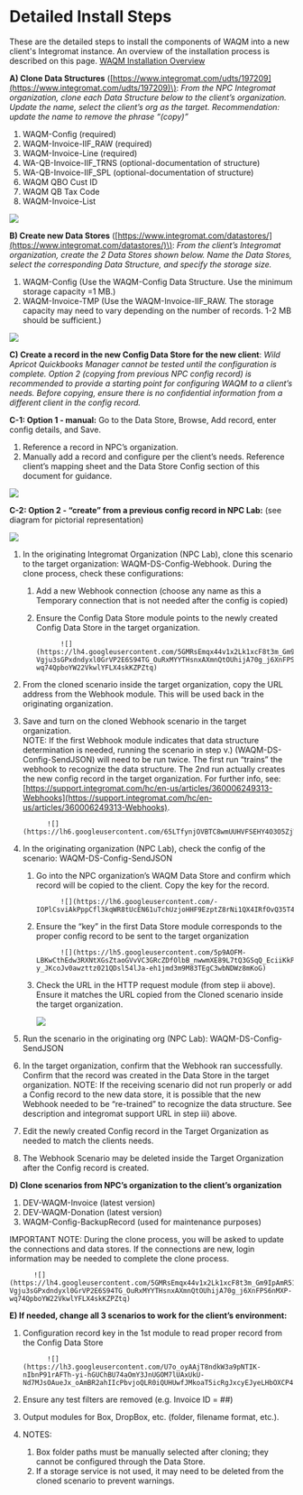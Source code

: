 # Detailed Install Steps

These are the detailed steps to install the components of WAQM into a new client's Integromat instance.   An overview of the installation process is described on this page.   [WAQM Installation Overview](../waqm-overview-1/waqm-installation-overview.md)

**A\) Clone Data Structures** \([https://www.integromat.com/udts/197209](https://www.integromat.com/udts/197209)\): _From the NPC Integromat organization, clone each Data Structure below to the client’s organization. Update the name, select the client’s org as the target. Recommendation: update the name to remove the phrase “\(copy\)”_ 

1. WAQM-Config \(required\) 
2. WAQM-Invoice-IIF\_RAW \(required\) 
3. WAQM-Invoice-Line \(required\) 
4. WA-QB-Invoice-IIF\_TRNS \(optional-documentation of structure\) 
5. WA-QB-Invoice-IIF\_SPL \(optional-documentation of structure\) 
6. WAQM QBO Cust ID 
7. WAQM QB Tax Code 
8. WAQM-Invoice-List

![](https://lh6.googleusercontent.com/hAMP9QPJ5ZYJ6u3IPWeisWZOOUvVxdUio7j9a7qD04XkU_UnAQcF8MNkyudFSVhOUt1q-UUm7FngxzYtNADhh4GnnzmdNCQVAL86EEXh48AWW8YFt6IN_-gLSEXDfKCw4QCHE9qg)

**B\) Create new Data Stores** \([https://www.integromat.com/datastores/](https://www.integromat.com/datastores/)\):  _From the client’s Integromat organization, create the 2 Data Stores shown below. Name the Data Stores, select the corresponding Data Structure, and specify the storage size._

1. WAQM-Config \(Use the WAQM-Config Data Structure. Use the minimum storage capacity =1 MB.\) 
2. WAQM-Invoice-TMP \(Use the WAQM-Invoice-IIF\_RAW. The storage capacity may need to vary depending on the number of records. 1-2 MB should be sufficient.\)

![](https://lh3.googleusercontent.com/ZhCx3h7C37GdC_rzEB1b5Ulu_yDAPUbhzC0a-enmBuVEMXFqWUd_QP7UwQZZKyNETM9xua3ui7_UCi4DbqzDW0NrQVkIP9lk8tn0ry_O9yzD1FHJ9kdgKcb2HniXVjmCcs1Dxlrb)

**C\) Create a record in the new Config Data Store for the new client**:  _Wild Apricot Quickbooks Manager cannot be tested until the configuration is complete. Option 2 \(copying from previous NPC config record\) is recommended to provide a starting point for configuring WAQM to a client’s needs. Before copying, ensure there is no confidential information from a different client in the config record._ 

**C-1:  Option 1 - manual:**  Go to the Data Store, Browse, Add record, enter config details, and Save. 

1. Reference a record in NPC’s organization. 
2. Manually add a record and configure per the client’s needs. Reference client’s mapping sheet and the Data Store Config section of this document for guidance.

![](https://lh4.googleusercontent.com/-_wOzPznXps7pE5zajKu2wV8afT9wg-vYYaK3R-KcRvdE1z83iAGPDrfzlCzDqPCh1mrouVdixtGPZ5S6ByCpuEqtcd3EsRjg0u9FNWPDnuzwSRdG8t6kUmo4-JacVVYhRxu7-75)

**C-2:  Option 2 - “create” from a previous config record in NPC Lab:** \(see diagram for pictorial representation\)

![](https://lh6.googleusercontent.com/Wx4RJdQFpBdopjrxNa4RX2HWzhBCI_IT5f6VM_8S89SErnX9oKJtGajcNwWfoemnE7EuFwbpPIU2QcvPykc0B0Tye5e84x871B1uMyiS57GCLNl5SIQzf_xsC8XkyxO6HywHbbXV)

1. In the originating Integromat Organization \(NPC Lab\), clone this scenario to the target organization: WAQM-DS-Config-Webhook. During the clone process, check these configurations: 
   1. Add a new Webhook connection \(choose any name as this a Temporary connection that is not needed after the config is copied\) 
   2. Ensure the Config Data Store module points to the newly created Config Data Store in the target organization.

                ![](https://lh4.googleusercontent.com/5GMRsEmqx44v1x2Lk1xcF8t3m_Gm9IpAmR51-Vgju3sGPxdndyxl0GrVP2E6S94TG_OuRxMYYTHsnxAXmnQtOUhijA70g_j6XnFPS6nMXP-wq74QpboYW22VkwlYFLX4skKZPZtq)
2. From the cloned scenario inside the target organization, copy the URL address from the Webhook module. This will be used back in the originating organization. 
3. Save and turn on the cloned Webhook scenario in the target organization.  
   NOTE:  If the first Webhook module indicates that data structure determination is needed, running the scenario in step v.\) \(WAQM-DS-Config-SendJSON\) will need to be run twice. The first run “trains” the webhook to recognize the data structure. The 2nd run actually creates the new config record in the target organization. For further info, see: [https://support.integromat.com/hc/en-us/articles/360006249313-Webhooks](https://support.integromat.com/hc/en-us/articles/360006249313-Webhooks).

             ![](https://lh6.googleusercontent.com/65LTfynjOVBTC8wmUUHVFSEHY4O3O5ZjWJgQrY7qEbPnFCt810JH3wZuN80ae2zprGndO_5z_e2ahGYWVIEvRECtGkhwI9ghBzBPz3504WmnNKUyNS_cJcBRUJICvbOStRbtiOqp)

4. In the originating organization \(NPC Lab\), check the config of the scenario: WAQM-DS-Config-SendJSON 
   1. Go into the NPC organization’s WAQM Data Store and confirm which record will be copied to the client. Copy the key for the record.

                ![](https://lh6.googleusercontent.com/-IOPlCsviAkPppCfl3kqWR8tUcEN61uTchUzjoHHF9EzptZ8rNi1QX4IRfOvQ35T4XES17GzkByeCwi2K4kIe3leG96RZ1KVNbnoxyqlE0zcIsivJBX3zTtetB2V8KTW3qaFfgmn)

   2. Ensure the “key” in the first Data Store module corresponds to the proper config record to be sent to the target organization

                ![](https://lh5.googleusercontent.com/5p9AOFM-LBKwCthEdw3RXNtXGsZtaoGVvVC3GRcZDfOlbB_nwwmXE89L7tQ3GSqQ_EciiKkPCAPaM_q-y_JKcoJv0awzttz021QDsl54lJa-eh1jmd3m9M83TEgC3wbNDWz8mKoG)

   3. Check the URL in the HTTP request module \(from step ii above\). Ensure it matches the URL copied from the Cloned scenario inside the target organization.

      ![](https://lh4.googleusercontent.com/A7xI9Af5rxPTT1JmlY3zpWoPxJ6_Bx16yvnS3JE7I6AMvrVclRawPWmZVc69XCviCsHJ_rdyROoaEJFBRxWq8uhUsyGu6U4LBpty2yNL57LBhvOVyQ8gzxR305cts3MbWWYbt8PT)
5. Run the scenario in the originating org \(NPC Lab\): WAQM-DS-Config-SendJSON 
6. In the target organization, confirm that the Webhook ran successfully. Confirm that the record was created in the Data Store in the target organization. NOTE: If the receiving scenario did not run properly or add a Config record to the new data store, it is possible that the new Webhook needed to be “re-trained” to recognize the data structure. See description and integromat support URL in step iii\) above. 
7. Edit the newly created Config record in the Target Organization as needed to match the clients needs. 
8. The Webhook Scenario may be deleted inside the Target Organization after the Config record is created.

**D\) Clone scenarios from NPC’s organization to the client’s organization** 

1. DEV-WAQM-Invoice \(latest version\) 
2. DEV-WAQM-Donation \(latest version\) 
3. WAQM-Config-BackupRecord \(used for maintenance purposes\)      

IMPORTANT NOTE: During the clone process, you will be asked to update the connections and data stores. If the connections are new, login information may be needed to complete the clone process.

          ![](https://lh4.googleusercontent.com/5GMRsEmqx44v1x2Lk1xcF8t3m_Gm9IpAmR51-Vgju3sGPxdndyxl0GrVP2E6S94TG_OuRxMYYTHsnxAXmnQtOUhijA70g_j6XnFPS6nMXP-wq74QpboYW22VkwlYFLX4skKZPZtq)

**E\) If needed, change all 3 scenarios to work for the client’s environment:** 

1. Configuration record key in the 1st module to read proper record from the Config Data Store 

             ![](https://lh3.googleusercontent.com/U7o_oyAAjT8ndkW3a9pNTIK-nIbnP91rAFTh-yi-hGUChBU74aOmY3JnUGOM7lUAxUkU-Nd7MJsOAueJx_oAmBR2ahIIcPbvjoQLR0iQUHUwfJMkoaT5icRgJxcyEJyeLHbOXCP4)

2. Ensure any test filters are removed \(e.g. Invoice ID = \#\#\) 
3. Output modules for Box, DropBox, etc. \(folder, filename format, etc.\).
4. NOTES: 
   1. Box folder paths must be manually selected after cloning; they cannot be configured through the Data Store. 
   2. If a storage service is not used, it may need to be deleted from the cloned scenario to prevent warnings.

